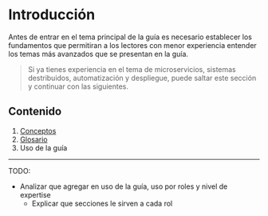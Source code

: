 # Introducción

Antes de entrar en el tema principal de la guía es necesario establecer los 
fundamentos que permitiran a los lectores con menor experiencia entender los 
temas más avanzados que se presentan en la guía.

> Si ya tienes experiencia en el tema de microservicios, sistemas destribuidos, 
> automatización y despliegue, puede saltar este sección y continuar con las 
> siguientes.

## Contenido

1. [Conceptos](./conceptos.md)
2. [Glosario](./glosario.md)
3. Uso de la guía


---
TODO:
+ Analizar que agregar en uso de la guía, uso por roles y nivel de expertise
  + Explicar que secciones le sirven a cada rol

